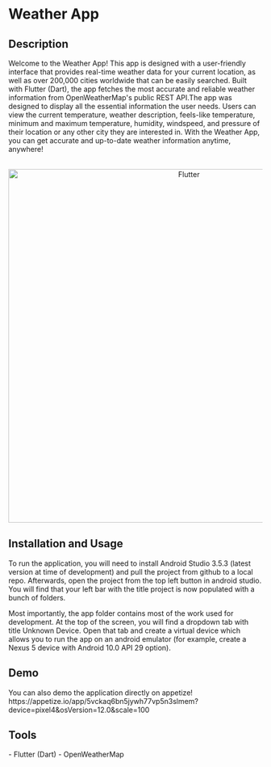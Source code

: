 <h1> Weather App </h1>

<h2> Description </h2>
Welcome to the Weather App! This app is designed with a user-friendly interface that provides real-time weather data for your current location, as well as over 200,000 cities worldwide that can be easily searched. Built with Flutter (Dart), the app fetches the most accurate and reliable weather information from OpenWeatherMap's public REST API.The app was designed to display all the essential information the user needs. Users can view the current temperature, weather description, feels-like temperature, minimum and maximum temperature, humidity, windspeed, and pressure of their location or any other city they are interested in. With the Weather App, you can get accurate and up-to-date weather information anytime, anywhere!

<br/>
<br/>
<p align="center">
  <img src="https://user-images.githubusercontent.com/108163033/224827269-a8593939-60cc-4821-a0fc-d6fb84c68af9.JPG" alt="Flutter" width="700"/>
</p>

<h2> Installation and Usage </h2>
To run the application, you will need to install Android Studio 3.5.3 (latest version at time of development) and pull the project from github to a local repo. Afterwards, open the project from the top left button in android studio. You will find that your left bar with the title project is now populated with a bunch of folders.

Most importantly, the app folder contains most of the work used for development. At the top of the screen, you will find a dropdown tab with title Unknown Device. Open that tab and create a virtual device which allows you to run the app on an android emulator (for example, create a Nexus 5 device with Android 10.0 API 29 option).

<h2> Demo </h2>
You can also demo the application directly on appetize!
https://appetize.io/app/5vckaq6bn5jywh77vp5n3slmem?device=pixel4&osVersion=12.0&scale=100

<h2> Tools </h2>
- Flutter (Dart) 
- OpenWeatherMap 











